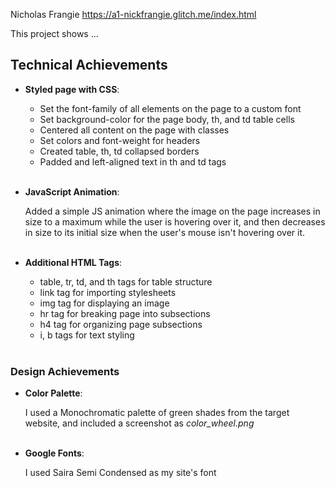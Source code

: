 Nicholas Frangie
https://a1-nickfrangie.glitch.me/index.html

This project shows ...

## Technical Achievements
- **Styled page with CSS**:
    - Set the font-family of all elements on the page to a custom font
    - Set background-color for the page body, th, and td table cells
    - Centered all content on the page with classes
    - Set colors and font-weight for headers
    - Created table, th, td collapsed borders
    - Padded and left-aligned text in th and td tags
<br><br>

- **JavaScript Animation**:

    Added a simple JS animation where the image on the page increases in size to a maximum while the user is hovering over it,
    and then decreases in size to its initial size when the user's mouse isn't hovering over it.
<br><br>

- **Additional HTML Tags**:
    - table, tr, td, and th tags for table structure
    - link tag for importing stylesheets
    - img tag for displaying an image
    - hr tag for breaking page into subsections
    - h4 tag for organizing page subsections
    - i, b tags for text styling
<br><br>

### Design Achievements
- **Color Palette**:
    
    I used a Monochromatic palette of green shades from the target website, and included a screenshot as *color_wheel.png*
<br><br>

- **Google Fonts**:
    
    I used Saira Semi Condensed as my site's font
